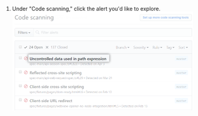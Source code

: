 1. Under "Code scanning," click the alert you'd like to explore. ![List of alerts from {% data variables.product.prodname_code_scanning %}](/assets/images/help/repository/code-scanning-click-alert.png)
